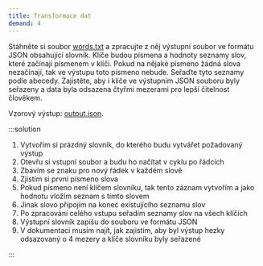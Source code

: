 ```yaml
---
title: Transformace dat
demand: 4
---
```


Stáhněte si soubor [words.txt](assets/words.txt) a zpracujte z něj výstupní soubor ve formátu JSON obsahující slovník. Klíče budou písmena a hodnoty seznamy slov, které začínají písmenem v klíči. Pokud na nějaké písmeno žádná slova nezačínají, tak ve výstupu toto písmeno nebude. Seřaďte tyto seznamy podle abecedy. Zajistěte, aby i klíče ve výstupním JSON souboru byly seřazeny a data byla odsazena čtyřmi mezerami pro lepší čitelnost člověkem.

Vzorový výstup: [output.json](assets/output.json).

:::solution

1. Vytvořím si prázdný slovník, do kterého budu vytvářet požadovaný výstup
1. Otevřu si vstupní soubor a budu ho načítat v cyklu po řádcích
1. Zbavím se znaku pro nový řádek v každém slově
1. Zjistím si první písmeno slova
1. Pokud písmeno není klíčem slovníku, tak tento záznam vytvořím a jako hodnotu vložím seznam s tímto slovem
1. Jinak slovo připojím na konec existujícího seznamu slov
1. Po zpracování celého vstupu seřadím seznamy slov na všech klíčích
1. Výstupní slovník zapíšu do souboru ve formátu JSON
1. V dokumentaci musím najít, jak zajistím, aby byl výstup hezky odsazovaný o 4 mezery a klíče slovníku byly seřazené

:::
